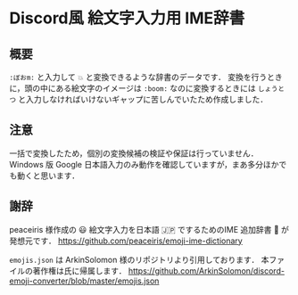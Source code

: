 # Discord風 絵文字入力用 IME辞書
## 概要
`:ぼおm:` と入力して `💥` と変換できるような辞書のデータです．
変換を行うときに，頭の中にある絵文字のイメージは `:boom:` なのに変換するときには `しょうとつ` と入力しなければいけないギャップに苦しんでいたため作成しました．

## 注意
一括で変換したため，個別の変換候補の検証や保証は行っていません．
Windows 版 Google 日本語入力のみ動作を確認していますが，まあ多分ほかでも動くと思います．

## 謝辞
peaceiris 様作成の 😃 絵文字入力を日本語 🇯🇵 でするためのIME 追加辞書 📙 が発想元です．
https://github.com/peaceiris/emoji-ime-dictionary

`emojis.json` は ArkinSolomon 様のリポジトリより引用しております．
本ファイルの著作権は氏に帰属します．
https://github.com/ArkinSolomon/discord-emoji-converter/blob/master/emojis.json

